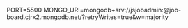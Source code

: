 PORT=5500
MONGO_URI=mongodb+srv://jsjobadmin:<password>@job-board.cjrx2.mongodb.net/<dbname>?retryWrites=true&w=majority
